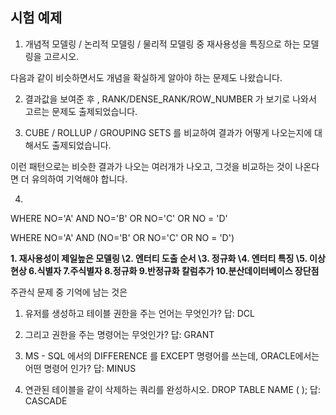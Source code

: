 ## 시험 예제

1) 개념적 모델링 / 논리적 모델링 / 물리적 모델링 중 재사용성을 특징으로 하는 모델링을 고르시오.

다음과 같이 비슷하면서도 개념을 확실하게 알아야 하는 문제도 나왔습니다.

2) 결과값을 보여준 후 , RANK/DENSE_RANK/ROW_NUMBER 가 보기로 나와서 고르는 문제도 출제되었습니다.

3) CUBE / ROLLUP / GROUPING SETS 를 비교하여 결과가 어떻게 나오는지에 대해서도 출제되었습니다.

이런 패턴으로는 비슷한 결과가 나오는 여러개가 나오고, 그것을 비교하는 것이 나온다면 더 유의하여 기억해야 합니다.

4)

WHERE NO='A' AND NO='B' OR NO='C' OR NO = 'D'

WHERE NO='A' AND (NO='B' OR NO='C' OR NO = 'D')



**1. 재사용성이 제일높은 모델링 
\2. 엔터티 도출 순서
\3. 정규화
\4. 엔터티 특징
\5. 이상현상
6.식별자
7.주식별자
8.정규화
9.반정규화 칼럼추가
10.분산데이터베이스 장단점**



주관식 문제 중 기억에 남는 것은 

1) 유저를 생성하고 테이블 권한을 주는 언어는 무엇인가? 답: DCL

2) 그리고 권한을 주는 명령어는 무엇인가? 답: GRANT

3) MS - SQL 에서의 DIFFERENCE 를 EXCEPT 명령어를 쓰는데, ORACLE에서는 어떤 명령어 인가? 답: MINUS

4) 연관된 테이블을 같이 삭제하는 쿼리를 완성하시오. DROP TABLE NAME (    );    답: CASCADE